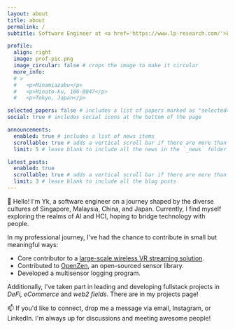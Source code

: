```yaml
---
layout: about
title: about
permalink: /
subtitle: Software Engineer at <a href='https://www.lp-research.com/'>LP Research Inc.</a>

profile:
  align: right
  image: prof-pic.png
  image_circular: false # crops the image to make it circular
  more_info: 
  # >
  #   <p>Minamiazabu</p>
  #   <p>Minato-ku, 106-0047</p>
  #   <p>Tokyo, Japan</p>

selected_papers: false # includes a list of papers marked as "selected={true}"
social: true # includes social icons at the bottom of the page

announcements:
  enabled: true # includes a list of news items
  scrollable: true # adds a vertical scroll bar if there are more than 3 news items
  limit: 5 # leave blank to include all the news in the `_news` folder

latest_posts:
  enabled: true
  scrollable: true # adds a vertical scroll bar if there are more than 3 new posts items
  limit: 3 # leave blank to include all the blog posts
---
```


👋 Hello! I'm Yk, a software engineer on a journey shaped by the diverse cultures of Singapore, Malaysia, China, and Japan. Currently, I find myself exploring the realms of AI and HCI, hoping to bridge technology with people.

In my professional journey, I've had the chance to contribute in small but meaningful ways:

- Core contributor to a [large-scale wireless VR streaming solution](https://www.lp-research.com/siggraph-los-angeles-2023/).
- Contributed to [OpenZen](https://bitbucket.org/lpresearch/openzen/src/master/), an open-sourced sensor library.
- Developed a multisensor logging program.

Additionally, I've taken part in leading and developing fullstack projects in *DeFi, eCommerce* and *web2 fields*. There are in my projects page!

📫 If you'd like to connect, drop me a message via email, Instagram, or LinkedIn. I'm always up for discussions and meeting awesome people!

<!-- Write your biography here. Tell the world about yourself. Link to your favorite [subreddit](http://reddit.com). You can put a picture in, too. The code is already in, just name your picture `prof_pic.jpg` and put it in the `img/` folder.

Put your address / P.O. box / other info right below your picture. You can also disable any of these elements by editing `profile` property of the YAML header of your `_pages/about.md`. Edit `_bibliography/papers.bib` and Jekyll will render your [publications page](/al-folio/publications/) automatically.

Link to your social media connections, too. This theme is set up to use [Font Awesome icons](https://fontawesome.com/) and [Academicons](https://jpswalsh.github.io/academicons/), like the ones below. Add your Facebook, Twitter, LinkedIn, Google Scholar, or just disable all of them.
